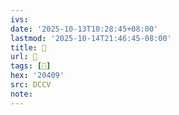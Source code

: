 ```yaml
---
ivs:
date: '2025-10-13T10:28:45+08:00'
lastmod: '2025-10-14T21:46:45-08:00'
title: 􃿢
url: 􃿢
tags: [𠐉]
hex: '20409'
src: DCCV
note:
---
```


